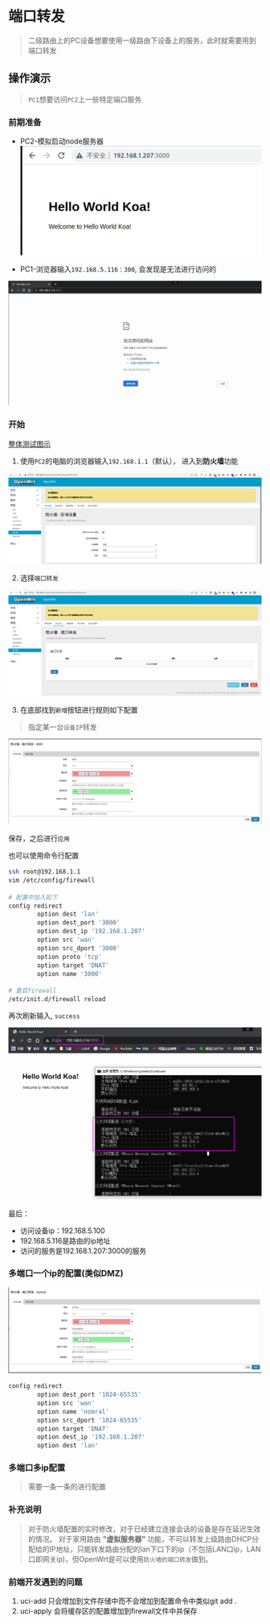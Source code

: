 # 端口转发
> 二级路由上的PC设备想要使用一级路由下设备上的服务，此时就需要用到端口转发

## 操作演示

> `PC1`想要访问`PC2`上一些特定端口服务

### 前期准备
- PC2-模拟启动node服务器
![](./assets/portForwards/koa.png)

- PC1-浏览器输入`192.168.5.116：300`, 会发现是无法进行访问的

![](./assets/portForwards/fail.png)


### 开始
[整体测试图示](./assets/PortForwards.drawio ':include :type=code')

1. 使用`PC2`的电脑的浏览器输入`192.168.1.1`（默认）， 进入到**防火墙**功能

![](./assets/portForwards/1.png)

2. 选择`端口转发`

![](./assets/portForwards/2.png)


3. 在底部找到`新增`按钮进行规则如下配置
> 指定某一台`设备IP`转发

![](./assets/portForwards/port_forwards.png)

保存，之后进行`应用`

也可以使用命令行配置
```bash
ssh root@192.168.1.1
vim /etc/config/firewall

# 配置中加入如下
config redirect
        option dest 'lan'
        option dest_port '3000'
        option dest_ip '192.168.1.207'
        option src 'wan'
        option src_dport '3000'
        option proto 'tcp'
        option target 'DNAT'
        option name '3000'

# 重启firewall
/etc/init.d/firewall reload
```

再次刷新输入, `success`

![](./assets/portForwards/success.png)

最后：
- 访问设备ip：192.168.5.100
- 192.168.5.116是路由的ip地址
- 访问的服务是192.168.1.207:3000的服务

### 多端口一个ip的配置(类似DMZ)

![](./assets/portForwards/more.png)

```bash
config redirect
        option dest_port '1024-65535'
        option src 'wan'
        option name 'nomral'
        option src_dport '1024-65535'
        option target 'DNAT'
        option dest_ip '192.168.1.207'
        option dest 'lan'
```
### 多端口多ip配置
> 需要一条一条的进行配置


### 补充说明
> 对于防火墙配置的实时修改，对于已经建立连接会话的设备是存在延迟生效的情况。
> 对于家用路由 **“虚拟服务器”** 功能，不可以转发上级路由DHCP分配给的IP地址，只能转发路由分配的lan下口下的ip（不包括LAN口ip，LAN口即网关ip)，但OpenWrt是可以使用`防火墙的端口转发`做到。


### 前端开发遇到的问题
1. uci-add 只会增加到文件存储中而不会增加到配置命令中类似git add .
2. uci-apply 会将缓存区的配置增加到firewall文件中并保存